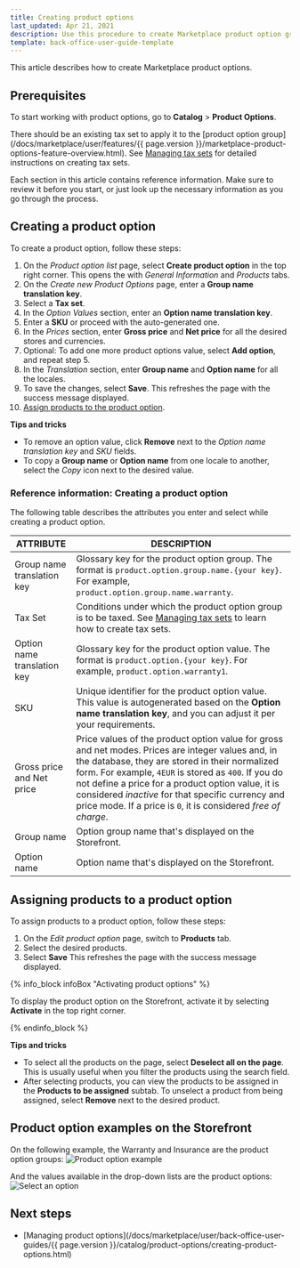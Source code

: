 ```yaml
---
title: Creating product options
last_updated: Apr 21, 2021
description: Use this procedure to create Marketplace product option groups and values in the Back Office.
template: back-office-user-guide-template
---
```

This article describes how to create Marketplace product options.

## Prerequisites

To start working with product options, go to **Catalog** > **Product Options**.

There should be an existing tax set to apply it to the [product option group](/docs/marketplace/user/features/{{ page.version }}/marketplace-product-options-feature-overview.html). See [Managing tax sets](https://documentation.spryker.com/docs/managing-tax-sets) for detailed instructions on creating tax sets.

Each section in this article contains reference information. Make sure to review it before you start, or just look up the necessary information as you go through the process.

## Creating a product option

To create a product option, follow these steps:

1. On the *Product option list* page, select **Create product option** in the top right corner.
    This opens the  with *General Information* and *Products* tabs.
2. On the *Create new Product Options* page, enter a **Group name translation key**.
3. Select a **Tax set**.
4. In the *Option Values* section, enter an **Option name translation key**.
5. Enter a **SKU** or proceed with the auto-generated one.
6. In the *Prices* section, enter **Gross price** and **Net price** for all the desired stores and currencies. 
7. Optional: To add one more product options value, select **Add option**, and repeat step 5.
8. In the *Translation* section, enter **Group name** and **Option name** for all the locales.
9. To save the changes, select **Save**.
    This refreshes the page with the success message displayed.
10. [Assign products to the product option](#assigning-products-to-a-product-option).  

**Tips and tricks**
* To remove an option value, click **Remove** next to the *Option name translation key* and *SKU* fields.
* To copy a **Group name** or **Option name** from one locale to another, select the *Copy* icon next to the desired value.

### Reference information: Creating a product option

The following table describes the attributes you enter and select while creating a product option.

| ATTRIBUTE | DESCRIPTION |
| --- | --- |
| Group name translation key | Glossary key for the product option group. The format is `product.option.group.name.{your key}`. For example, `product.option.group.name.warranty`. |
| Tax Set | Conditions under which the product option group is to be taxed. See [Managing tax sets](https://documentation.spryker.com/docs/managing-tax-sets) to learn how to create tax sets. |
| Option name translation key | Glossary key for the product option value. The format is `product.option.{your key}`. For example, `product.option.warranty1`. |
| SKU | Unique identifier for the product option value. This value is autogenerated based on the **Option name translation key**, and you can adjust it per your requirements.|
| Gross price and Net price | Price values of the product option value for gross and net modes. Prices are integer values and, in the database, they are stored in their normalized form. For example, `4EUR` is stored as `400`. If you do not define a price for a product option value, it is considered *inactive* for that specific currency and price mode. If a price is `0`, it is considered *free of charge*.|
| Group name | Option group name that's displayed on the Storefront. |
| Option name | Option name that's displayed on the Storefront. |


## Assigning products to a product option

To assign products to a product option, follow these steps:
1. On the *Edit product option* page, switch to **Products** tab. 
2. Select the desired products. 
3. Select **Save**
    This refreshes the page with the success message displayed. 

<a name=activating-a-product-option></a>

{% info_block infoBox "Activating product options" %}

To display the product option on the Storefront, activate it by selecting **Activate** in the top right corner.

{% endinfo_block %}     

**Tips and tricks**

* To select all the products on the page, select **Deselect all on the page**. This is usually useful when you filter the products using the search field.
* After selecting products, you can view the products to be assigned in the **Products to be assigned** subtab. To unselect a product from being assigned, select **Remove** next to the desired product. 



## Product option examples on the Storefront
On the following example, the Warranty and Insurance are the product option groups:
![Product option example](https://spryker.s3.eu-central-1.amazonaws.com/docs/User+Guides/Back+Office+User+Guides/Products/Products/Product+Options/Product+Options%3A+Reference+Information/product-option-example.png)

And the values available in the drop-down lists are the product options:
![Select an option](https://spryker.s3.eu-central-1.amazonaws.com/docs/User+Guides/Back+Office+User+Guides/Products/Products/Product+Options/Product+Options%3A+Reference+Information/select-option-drop-down.png)

## Next steps

* [Managing product options](/docs/marketplace/user/back-office-user-guides/{{ page.version }}/catalog/product-options/creating-product-options.html)
